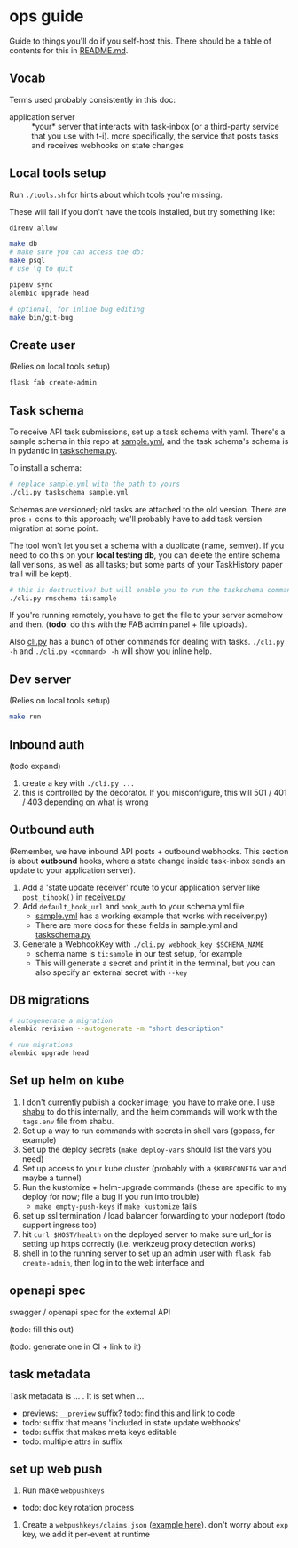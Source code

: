 # ops guide

Guide to things you'll do if you self-host this. There should be a table of contents for this in [README.md](./README.md).

## Vocab

Terms used probably consistently in this doc:

<dl>
  <dt>application server</dt> <dd>*your* server that interacts with task-inbox (or a third-party service that you use with t-i). more specifically, the service that posts tasks and receives webhooks on state changes</dd>
</dl>

## Local tools setup

Run `./tools.sh` for hints about which tools you're missing.

These will fail if you don't have the tools installed, but try something like:

```sh
direnv allow

make db
# make sure you can access the db:
make psql
# use \q to quit

pipenv sync
alembic upgrade head

# optional, for inline bug editing
make bin/git-bug
```

## Create user

(Relies on local tools setup)

```sh
flask fab create-admin
```

## Task schema

To receive API task submissions, set up a task schema with yaml. There's a sample schema in this repo at [sample.yml](./sample.yml), and the task schema's schema is in pydantic in [taskschema.py](./backend/taskschema.py).

To install a schema:

```sh
# replace sample.yml with the path to yours
./cli.py taskschema sample.yml
```

Schemas are versioned; old tasks are attached to the old version. There are pros + cons to this approach; we'll probably have to add task version migration at some point.

The tool won't let you set a schema with a duplicate (name, semver). If you need to do this on your **local testing db**, you can delete the entire schema (all verisons, as well as all tasks; but some parts of your TaskHistory paper trail will be kept).

```sh
# this is destructive! but will enable you to run the taskschema command again
./cli.py rmschema ti:sample
```

If you're running remotely, you have to get the file to your server somehow and then. (**todo**: do this with the FAB admin panel + file uploads).

Also [cli.py](./cli.py) has a bunch of other commands for dealing with tasks. `./cli.py -h` and `./cli.py <command> -h` will show you inline help.

## Dev server

(Relies on local tools setup)

```sh
make run
```

## Inbound auth

(todo expand)

1. create a key with `./cli.py ...`
1. this is controlled by the []() decorator. If you misconfigure, this will 501 / 401 / 403 depending on what is wrong

## Outbound auth

(Remember, we have inbound API posts + outbound webhooks. This section is about **outbound** hooks, where a state change inside task-inbox sends an update to your application server).

1. Add a 'state update receiver' route to your application server like `post_tihook()` in [receiver.py](./receiver.py)
1. Add `default_hook_url` and `hook_auth` to your schema yml file
    - [sample.yml](./sample.yml) has a working example that works with receiver.py)
    - There are more docs for these fields in sample.yml and [taskschema.py](./backend/taskschema.py)
1. Generate a WebhookKey with `./cli.py webhook_key $SCHEMA_NAME`
    - schema name is `ti:sample` in our test setup, for example
    - This will generate a secret and print it in the terminal, but you can also specify an external secret with `--key`

## DB migrations

```sh
# autogenerate a migration
alembic revision --autogenerate -m "short description"

# run migrations
alembic upgrade head
```

## Set up helm on kube

1. I don't currently publish a docker image; you have to make one. I use [shabu](https://github.com/abe-winter/shabu) to do this internally, and the helm commands will work with the `tags.env` file from shabu.
1. Set up a way to run commands with secrets in shell vars (gopass, for example)
1. Set up the deploy secrets (`make deploy-vars` should list the vars you need)
1. Set up access to your kube cluster (probably with a `$KUBECONFIG` var and maybe a tunnel)
1. Run the kustomize + helm-upgrade commands (these are specific to my deploy for now; file a bug if you run into trouble)
    - `make empty-push-keys` if `make kustomize` fails
1. set up ssl termination / load balancer forwarding to your nodeport (todo support ingress too)
1. hit `curl $HOST/health` on the deployed server to make sure url_for is setting up https correctly (i.e. werkzeug proxy detection works)
1. shell in to the running server to set up an admin user with `flask fab create-admin`, then log in to the web interface and

## openapi spec

swagger / openapi spec for the external API

(todo: fill this out)

(todo: generate one in CI + link to it)

## task metadata

Task metadata is ... . It is set when ...

- previews: `__preview` suffix? todo: find this and link to code
- todo: suffix that means 'included in state update webhooks'
- todo: suffix that makes meta keys editable
- todo: multiple attrs in suffix

## set up web push

1. Run make `webpushkeys`
  - todo: doc key rotation process
1. Create a `webpushkeys/claims.json` ([example here](https://github.com/web-push-libs/vapid/blob/main/python/claims.json)). don't worry about `exp` key, we add it per-event at runtime
